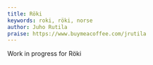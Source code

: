 ```yaml
---
title: Röki
keywords: roki, röki, norse
author: Juho Rutila
praise: https://www.buymeacoffee.com/jrutila
---
```


Work in progress for Röki
